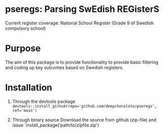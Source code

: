 # pseregs: Parsing SwEdish REGisterS

Current register coverage:
	National School Register (Grade 9 of Swedish compulsory school)

# Purpose
The aim of this package is to provide functionality to provide basic filtering and coding up key outcomes based on Swedish registers.

# Installation
1. Through the devtools package
`devtools::install_github(repo='github.com/deepchocolate/pseregs', ref='main')`

2. Through binary source
Download the source from github (zip-file) and issue `install_package('path/to/zipfile.zip')
